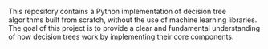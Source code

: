 This repository contains a Python implementation of decision tree algorithms built from scratch, without the use of machine learning libraries.
The goal of this project is to provide a clear and fundamental understanding of how decision trees work by implementing their core components.
